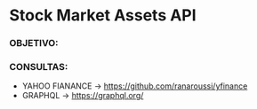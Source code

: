 # Stock Market Assets API

### OBJETIVO:


### CONSULTAS:
- YAHOO FIANANCE -> https://github.com/ranaroussi/yfinance
- GRAPHQL -> https://graphql.org/

